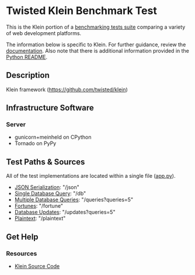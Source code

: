 # Twisted Klein Benchmark Test

This is the Klein portion of a [benchmarking tests suite](../../) 
comparing a variety of web development platforms.

The information below is specific to Klein. For further guidance, 
review the [documentation](http://frameworkbenchmarks.readthedocs.org/en/latest/). 
Also note that there is additional information provided in 
the [Python README](../).

## Description

Klein framework (https://github.com/twisted/klein)

## Infrastructure Software

### Server

* gunicorn+meinheld on CPython
* Tornado on PyPy

## Test Paths & Sources

All of the test implementations are located within a single file ([app.py](app.py)).

* [JSON Serialization](app.py): "/json"
* [Single Database Query](app.py): "/db"
* [Multiple Database Queries](app.py): "/queries?queries=5"
* [Fortunes](app.py): "/fortune"
* [Database Updates](app.py): "/updates?queries=5"
* [Plaintext](app.py): "/plaintext"

## Get Help

### Resources

* [Klein Source Code](https://github.com/twisted/klein)

